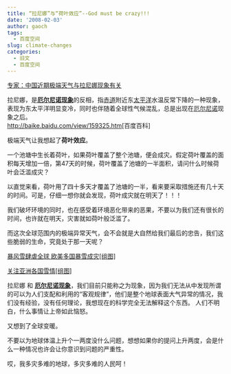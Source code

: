 ```yaml
---
title: “拉尼娜”与“荷叶效应”--God must be crazy!!!
date: '2008-02-03'
author: gaoch
tags:
  - 百度空间
slug: climate-changes
categories:
  - 旧文
  - 百度空间
---
```


[专家：中国近期极端天气与拉尼娜现象有关](http://news.xinhuanet.com/tech/2008-02/03/content_7557194.htm)

拉尼娜，是[**厄尔尼诺现象**](http://baike.baidu.com/view/797.htm)的反相，指[赤道](http://baike.baidu.com/view/1275.htm)附近东[太平洋](http://baike.baidu.com/view/1955.htm)水温反常下降的一种现象，表现为东太平洋明显变冷，同时也伴随着全球性气候混乱，总是出现在[厄尔尼诺](http://baike.baidu.com/view/1705.htm)现象之后。  
<http://baike.baidu.com/view/159325.htm>\[百度百科\]

极端天气让我想起了**荷叶效应**。

一个池塘中生长着荷叶，如果荷叶覆盖了整个池塘，便会成灾。假定荷叶覆盖的面积每天增加一倍，第47天的时候，荷叶覆盖了池塘的一半面积，请问什么时候荷叶会泛滥成灾？

以直觉来看，荷叶用了四十多天才覆盖了池塘的一半，看来要采取措施还有几十天的时间。可是，仔细一想你就会发现，荷叶成灾就在明天了！！！

我们破坏环境的同时，也在感受着环境恶化带来的恶果，不要以为我们还有很长的时间，也许就在明天，灾害就如荷叶般泛滥了。

而这次全球范围内的极端异常天气，会不会就是大自然给我们最后的忠告，我们这些脆弱的生命，究竟处于那一天呢？

[暴风雪肆虐全球
欧美多国暴雪成灾\[组图\]](http://news.ifeng.com/photo/news/200802/0201_1397_387479.shtml)

[关注亚洲各国雪情\[组图\]](http://news.ifeng.com/photo/news/200801/0130_1397_383472.shtml "关注亚洲各国雪情[组图]")

拉尼娜 和
[**厄尔尼诺现象**](http://baike.baidu.com/view/797.htm)，我们目前只能称之为现象，因为我们无法从中发现所谓的可以为人们支配和利用的“客观规律”，他们是整个地球表面大气异常的情况，我们没有经验，没有任何理论，我想现在的科学完全无法解释这个东西。
人们不明白，什么事情让上帝如此恼怒。

又想到了全球变暖。

不要以为地球体温上升个一两度没什么问题，想想如果你的提问上升两度，会是什么一种情况也许会让你意识到问题的严重性。

哎，我多灾多难的地球，多灾多难的人民呵！

